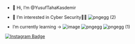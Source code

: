 

- 👋 Hi, I’m @YusufTahaKasdemir
- 👀 I’m interested in Cyber Security👩‍💻
 ![pngegg (2)](https://github.com/YusufTahaKasdemir/YusufTahaKasdemir/assets/130496561/4919f842-551e-434e-8430-7a3a5e42d61b)



-  I’m currently learning ->  ![image](https://icons.iconarchive.com/icons/cornmanthe3rd/plex/48/Other-html-5-icon.png)     ![pngegg](https://github.com/YusufTahaKasdemir/YusufTahaKasdemir/assets/130496561/8e99f3e6-4d35-45fa-a4d3-df541a13d51f)     ![pngegg (1)](https://github.com/YusufTahaKasdemir/YusufTahaKasdemir/assets/130496561/2c950e04-1f3a-490f-81d1-1896503f90f3)     

 
 
 
  [![Instagram Badge](https://img.shields.io/badge/-yusuf.ksdmr-000000?style=flat-quare&labelColor=000000&logo=instagram&logoColor=white&link=link)](https://www.instagram.com/yusuf.ksdmr/) 




   
<!---
YusufTahaKasdemir/YusufTahaKasdemir is a ✨ special ✨ repository because its `README.md` (this file) appears on your GitHub profile.
You can click the Preview link to take a look at your changes.
--->
